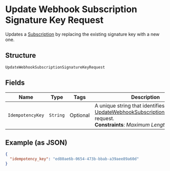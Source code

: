 
# Update Webhook Subscription Signature Key Request

Updates a [Subscription](../../doc/models/webhook-subscription.md) by replacing the existing signature key with a new one.

## Structure

`UpdateWebhookSubscriptionSignatureKeyRequest`

## Fields

| Name | Type | Tags | Description | Getter |
|  --- | --- | --- | --- | --- |
| `IdempotencyKey` | `String` | Optional | A unique string that identifies the [UpdateWebhookSubscriptionSignatureKey](../../doc/api/webhook-subscriptions.md#update-webhook-subscription-signature-key) request.<br>**Constraints**: *Maximum Length*: `45` | String getIdempotencyKey() |

## Example (as JSON)

```json
{
  "idempotency_key": "ed80ae6b-0654-473b-bbab-a39aee89a60d"
}
```

